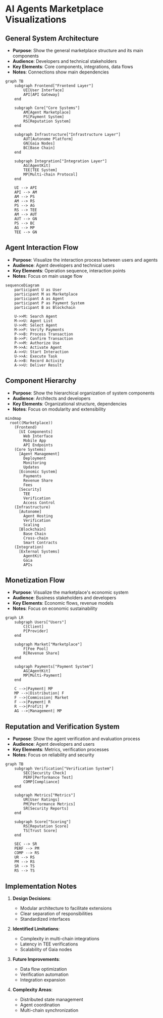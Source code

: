 # AI Agents Marketplace Visualizations

## General System Architecture
- **Purpose**: Show the general marketplace structure and its main components
- **Audience**: Developers and technical stakeholders
- **Key Elements**: Core components, integrations, data flows
- **Notes**: Connections show main dependencies

```mermaid
graph TB
    subgraph Frontend["Frontend Layer"]
        UI[User Interface]
        API[API Gateway]
    end

    subgraph Core["Core Systems"]
        AM[Agent Marketplace]
        PS[Payment System]
        RS[Reputation System]
    end

    subgraph Infrastructure["Infrastructure Layer"]
        AUT[Autonome Platform]
        GN[Gaia Nodes]
        BC[Base Chain]
    end

    subgraph Integration["Integration Layer"]
        AG[AgentKit]
        TEE[TEE System]
        MP[Multi-chain Protocol]
    end

    UI --> API
    API --> AM
    AM --> PS
    AM --> RS
    PS --> AG
    RS --> TEE
    AM --> AUT
    AUT --> GN
    PS --> BC
    AG --> MP
    TEE --> GN
```

## Agent Interaction Flow
- **Purpose**: Visualize the interaction process between users and agents
- **Audience**: Agent developers and technical users
- **Key Elements**: Operation sequence, interaction points
- **Notes**: Focus on main usage flow

```mermaid
sequenceDiagram
    participant U as User
    participant M as Marketplace
    participant A as Agent
    participant P as Payment System
    participant B as Blockchain

    U->>M: Search Agent
    M->>U: Agent List
    U->>M: Select Agent
    M->>P: Verify Payments
    P->>B: Process Transaction
    B->>P: Confirm Transaction
    P->>M: Authorize Use
    M->>A: Activate Agent
    A->>U: Start Interaction
    U->>A: Execute Task
    A->>B: Record Activity
    A->>U: Deliver Result
```

## Component Hierarchy
- **Purpose**: Show the hierarchical organization of system components
- **Audience**: Architects and developers
- **Key Elements**: Organizational structure, dependencies
- **Notes**: Focus on modularity and extensibility

```mermaid
mindmap
  root((Marketplace))
    (Frontend)
      [UI Components]
        Web Interface
        Mobile App
        API Endpoints
    (Core Systems)
      [Agent Management]
        Deployment
        Monitoring
        Updates
      [Economic System]
        Payments
        Revenue Share
        Fees
      [Security]
        TEE
        Verification
        Access Control
    (Infrastructure)
      [Autonome]
        Agent Hosting
        Verification
        Scaling
      [Blockchain]
        Base Chain
        Cross-chain
        Smart Contracts
    (Integration)
      [External Systems]
        AgentKit
        Gaia
        APIs
```

## Monetization Flow
- **Purpose**: Visualize the marketplace's economic system
- **Audience**: Business stakeholders and developers
- **Key Elements**: Economic flows, revenue models
- **Notes**: Focus on economic sustainability

```mermaid
graph LR
    subgraph Users["Users"]
        C[Client]
        P[Provider]
    end

    subgraph Market["Marketplace"]
        F[Fee Pool]
        R[Revenue Share]
    end

    subgraph Payments["Payment System"]
        AG[AgentKit]
        MP[Multi-Payment]
    end

    C -->|Payment| MP
    MP -->|Distribution| F
    F -->|Commission| Market
    F -->|Payment| R
    R -->|Profit| P
    AG -->|Management| MP
```

## Reputation and Verification System
- **Purpose**: Show the agent verification and evaluation process
- **Audience**: Agent developers and users
- **Key Elements**: Metrics, verification processes
- **Notes**: Focus on reliability and security

```mermaid
graph TB
    subgraph Verification["Verification System"]
        SEC[Security Check]
        PERF[Performance Test]
        COMP[Compliance]
    end

    subgraph Metrics["Metrics"]
        UR[User Ratings]
        PM[Performance Metrics]
        SR[Security Reports]
    end

    subgraph Score["Scoring"]
        RS[Reputation Score]
        TS[Trust Score]
    end

    SEC --> SR
    PERF --> PM
    COMP --> RS
    UR --> RS
    PM --> RS
    SR --> TS
    RS --> TS
```

## Implementation Notes
1. **Design Decisions**:
   - Modular architecture to facilitate extensions
   - Clear separation of responsibilities
   - Standardized interfaces

2. **Identified Limitations**:
   - Complexity in multi-chain integrations
   - Latency in TEE verifications
   - Scalability of Gaia nodes

3. **Future Improvements**:
   - Data flow optimization
   - Verification automation
   - Integration expansion

4. **Complexity Areas**:
   - Distributed state management
   - Agent coordination
   - Multi-chain synchronization
